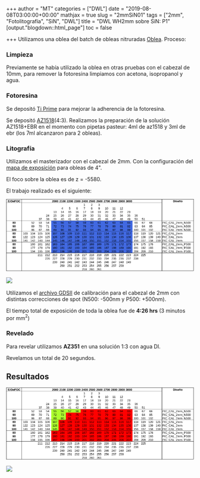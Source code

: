 +++
author = "MT"
categories = ["DWL"]
date = "2019-08-08T03:00:00+00:00"
mathjax = true
slug = "2mmSiN01"
tags = ["2mm", "Fotolitografía", "SiN", "DWL"]
title = "DWL WH2mm sobre SiN: P1"
[output."blogdown::html_page"]
toc = false

+++
Utilizamos una oblea del batch de obleas nitruradas [Oblea](/PIClab/obleas/nitruro-de-silicio-sobre-sio2-01). Proceso:

### Limpieza

Previamente se había utilizado la oblea en otras pruebas con el cabezal de 10mm, para remover la fotoresina limpiamos con acetona, isopropanol y agua.

### Fotoresina

Se depositó [Ti Prime](/PIClab/recetas/ti-prime) para mejorar la adherencia de la fotoresina.

Se depositó [AZ1518](/PIClab/recetas/az1518)(4:3). Realizamos la preparación de la solución AZ1518+EBR en el momento con pipetas pasteur: 4ml de az1518 y 3ml de ebr (los 7ml alcanzaron para 2 obleas).

### Litografía

Utilizamos el masterizador con el cabezal de 2mm. Con la configuración del [mapa de exposición](/PIClab/recetas/dwl-mapa-exp) para obleas de 4".

El foco sobre la oblea es de z = -5580.

El trabajo realizado es el siguiente:

![](/images/MExp_08Agosto2019.png)

<img src="/PIClab/images/MExp_08Agosto2019.png" width="700"/>

Utilizamos el [archivo GDSII](/PIClab/diseños/PICcal2mm) de calibración para el cabezal de 2mm con distintas correcciones de spot (N500: -500nm y P500: +500nm).

El tiempo total de exposición de toda la oblea fue de **4:26 hrs** (3 minutos por mm$^2$)

### Revelado

Para revelar utilizamos **AZ351** en una solución 1:3 con agua DI.

Revelamos un total de 20 segundos.

## Resultados

![](/images/MExp_08Agosto2019_res.png)

<img src="/PIClab/images/MExp_08Agosto2019_res.png" width="700"/>